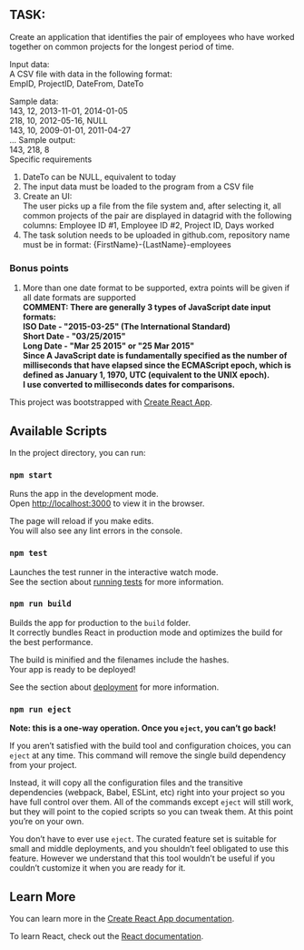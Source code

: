 
## TASK:
Create an application that identifies the pair of employees who have worked 
together on common projects for the longest period of time. 

Input data: <br />
A CSV file with data in the following format: <br />
EmpID, ProjectID, DateFrom, DateTo <br />

Sample data: <br />
143, 12, 2013-11-01, 2014-01-05 <br />
218, 10, 2012-05-16, NULL <br />
143, 10, 2009-01-01, 2011-04-27 <br />
... 
Sample output: <br />
143, 218, 8 <br />
Specific requirements <br />

1) DateTo can be NULL, equivalent to today <br />
2) The input data must be loaded to the program from a CSV file <br />
3) Create an UI: <br />
The user picks up a file from the file system and, after selecting it, all common 
projects of the pair are displayed in datagrid with the following columns: 
Employee ID #1, Employee ID #2, Project ID, Days worked <br />
4) The task solution needs to be uploaded in github.com, repository name must be in 
format: {FirstName}-{LastName}-employees <br />
### Bonus points 
1) More than one date format to be supported, extra points will be given if all date formats 
are supported <br />
**COMMENT:
There are generally 3 types of JavaScript date input formats:<br/>
ISO Date - "2015-03-25" (The International Standard)<br/>
Short Date - "03/25/2015"<br/>
Long Date - "Mar 25 2015" or "25 Mar 2015"<br/>
Since A JavaScript date is fundamentally specified as the number of milliseconds that have elapsed since the ECMAScript epoch, which is defined as January 1, 1970, UTC (equivalent to the UNIX epoch).<br/>
I use converted to milliseconds dates for comparisons.**




This project was bootstrapped with [Create React App](https://github.com/facebook/create-react-app).

## Available Scripts

In the project directory, you can run:

### `npm start`

Runs the app in the development mode.<br />
Open [http://localhost:3000](http://localhost:3000) to view it in the browser.

The page will reload if you make edits.<br />
You will also see any lint errors in the console.

### `npm test`

Launches the test runner in the interactive watch mode.<br />
See the section about [running tests](https://facebook.github.io/create-react-app/docs/running-tests) for more information.

### `npm run build`

Builds the app for production to the `build` folder.<br />
It correctly bundles React in production mode and optimizes the build for the best performance.

The build is minified and the filenames include the hashes.<br />
Your app is ready to be deployed!

See the section about [deployment](https://facebook.github.io/create-react-app/docs/deployment) for more information.

### `npm run eject`

**Note: this is a one-way operation. Once you `eject`, you can’t go back!**

If you aren’t satisfied with the build tool and configuration choices, you can `eject` at any time. This command will remove the single build dependency from your project.

Instead, it will copy all the configuration files and the transitive dependencies (webpack, Babel, ESLint, etc) right into your project so you have full control over them. All of the commands except `eject` will still work, but they will point to the copied scripts so you can tweak them. At this point you’re on your own.

You don’t have to ever use `eject`. The curated feature set is suitable for small and middle deployments, and you shouldn’t feel obligated to use this feature. However we understand that this tool wouldn’t be useful if you couldn’t customize it when you are ready for it.

## Learn More

You can learn more in the [Create React App documentation](https://facebook.github.io/create-react-app/docs/getting-started).

To learn React, check out the [React documentation](https://reactjs.org/).

